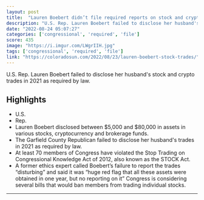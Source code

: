 ```yaml
---
layout: post
title:  "Lauren Boebert didn’t file required reports on stock and cryptocurrency transactions"
description: "U.S. Rep. Lauren Boebert failed to disclose her husband's stock and crypto trades in 2021 as required by law."
date: "2022-08-24 05:07:27"
categories: ['congressional', 'required', 'file']
score: 435
image: "https://i.imgur.com/LWgrIIH.jpg"
tags: ['congressional', 'required', 'file']
link: "https://coloradosun.com/2022/08/23/lauren-boebert-stock-trades/"
---
```


U.S. Rep. Lauren Boebert failed to disclose her husband's stock and crypto trades in 2021 as required by law.

## Highlights

- U.S.
- Rep.
- Lauren Boebert disclosed between $5,000 and $80,000 in assets in various stocks, cryptocurrency and brokerage funds.
- The Garfield County Republican failed to disclose her husband's trades in 2021 as required by law.
- At least 70 members of Congress have violated the Stop Trading on Congressional Knowledge Act of 2012, also known as the STOCK Act.
- A former ethics expert called Boebert’s failure to report the trades “disturbing” and said it was “huge red flag that all these assets were obtained in one year, but no reporting on it” Congress is considering several bills that would ban members from trading individual stocks.

---
